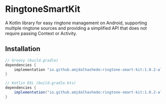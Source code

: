 # RingtoneSmartKit

A Kotlin library for easy ringtone management on Android, supporting multiple ringtone sources and providing a simplified API that does not require passing Context or Activity.

## Installation

```groovy
// Groovy (build.gradle)
dependencies {
    implementation "io.github.amjdalhashede:ringtone-smart-kit:1.0.2-alpha"
}

// Kotlin DSL (build.gradle.kts)
dependencies {
    implementation("io.github.amjdalhashede:ringtone-smart-kit:1.0.2-alpha")
}



